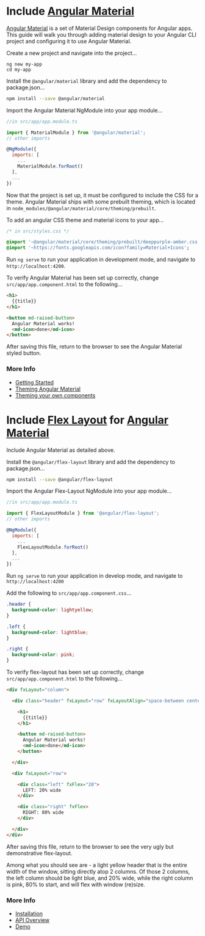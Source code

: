 # Include [Angular Material](https://material.angular.io)

[Angular Material](https://material.angular.io) is a set of Material Design components for Angular apps. 
This guide will walk you through adding material design to your Angular CLI project and configuring it to use Angular Material.

Create a new project and navigate into the project...
```
ng new my-app
cd my-app
```

Install the `@angular/material` library and add the dependency to package.json...
```bash
npm install --save @angular/material
```

Import the Angular Material NgModule into your app module...
```javascript
//in src/app/app.module.ts 

import { MaterialModule } from '@angular/material';
// other imports 

@NgModule({
  imports: [
    ...
    MaterialModule.forRoot()
  ],
  ...
})
```

Now that the project is set up, it must be configured to include the CSS for a theme. Angular Material ships with some prebuilt theming, which is located in `node_modules/@angular/material/core/theming/prebuilt`.

To add an angular CSS theme and material icons to your app...
```sass
/* in src/styles.css */

@import '~@angular/material/core/theming/prebuilt/deeppurple-amber.css';
@import '~https://fonts.googleapis.com/icon?family=Material+Icons';
```

Run `ng serve` to run your application in development mode, and navigate to `http://localhost:4200`.

To verify Angular Material has been set up correctly, change `src/app/app.component.html` to the following...
```html
<h1>
  {{title}}
</h1>

<button md-raised-button>
  Angular Material works! 
  <md-icon>done</md-icon>
</button>
```

After saving this file, return to the browser to see the Angular Material styled button.

### More Info 

 - [Getting Started](https://material.angular.io/guide/getting-started)
 - [Theming Angular Material](https://material.angular.io/guide/theming)
 - [Theming your own components](https://material.angular.io/guide/theming-your-components)

# Include [Flex Layout](https://github.com/angular/flex-layout) for [Angular Material](https://material.angular.io)

Include Angular Material as detailed above.

Install the `@angular/flex-layout` library and add the dependency to package.json...
```bash
npm install --save @angular/flex-layout
```

Import the Angular Flex-Layout NgModule into your app module...
```javascript
//in src/app/app.module.ts 

import { FlexLayoutModule } from '@angular/flex-layout';
// other imports 

@NgModule({
  imports: [
    ...
    FlexLayoutModule.forRoot()
  ],
  ...
})
```

Run `ng serve` to run your application in develop mode, and navigate to `http://localhost:4200`

Add the following to `src/app/app.component.css`...
```css
.header {
  background-color: lightyellow;
}

.left {
  background-color: lightblue;
}

.right {
  background-color: pink;
}
```

To verify flex-layout has been set up correctly, change `src/app/app.component.html` to the following...
```html
<div fxLayout="column">

  <div class="header" fxLayout="row" fxLayoutAlign="space-between center">

    <h1>
      {{title}}
    </h1>

    <button md-raised-button>
      Angular Material works! 
      <md-icon>done</md-icon>
    </button>

  </div>

  <div fxLayout="row">

    <div class="left" fxFlex="20">
      LEFT: 20% wide
    </div>

    <div class="right" fxFlex>
      RIGHT: 80% wide
    </div>

  </div>
</div>
```

After saving this file, return to the browser to see the very ugly but demonstrative flex-layout.

Among what you should see are - a light yellow header that is the entire width of the window, sitting directly atop 2 columns. Of those 2 columns, the left column should be light blue, and 20% wide, while the right column is pink, 80% to start, and will flex with window (re)size.

### More Info 

 - [Installation](https://github.com/angular/flex-layout#installation)
 - [API Overview](https://github.com/angular/flex-layout/wiki/API-Overview)
 - [Demo](https://tburleson-layouts-demos.firebaseapp.com/#/docs)
